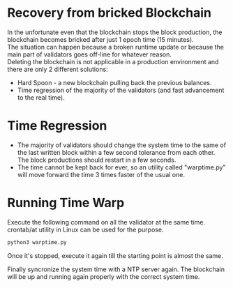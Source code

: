 # Recovery from bricked Blockchain

In the unfortunate even that the blockchain stops the block production, the blockchain becomes bricked after just 1 epoch time (15 minutes).  
The situation can happen because a broken runtime update or because the main part of validators goes off-line for whatever reason.   
Deleting the blockchain is not applicable in a production environment and there are only 2 different solutions:
- Hard Spoon - a new blockchain pulling back the previous balances.
- Time regression of the majority of the validators (and fast advancement to the real time).

# Time Regression

- The majority of validators should change the system time to the same of the last written block within a few second tolerance from each other. The block productions should restart in a few seconds.  
- The time cannot be kept back for ever, so an utility called "warptime.py" will move forward the time 3 times faster of the usual one.  

# Running Time Warp
Execute the following command on all the validator at the same time. crontab/at utility in Linux can be used for the purpose.
```bash
python3 warptime.py
```
Once it's stopped, execute it again till the starting point is almost the same.

Finally syncronize the system time with a NTP server again. The blockchain will be up and running again properly with the correct system time.



